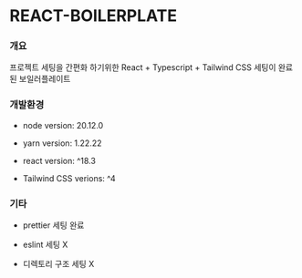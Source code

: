 # REACT-BOILERPLATE

### 개요

프로젝트 세팅을 간편화 하기위한 React + Typescript + Tailwind CSS 세팅이 완료된 보일러플레이트

### 개발환경

- node version: 20.12.0

- yarn version: 1.22.22

- react version: ^18.3

- Tailwind CSS verions: ^4

### 기타

- prettier 세팅 완료

- eslint 세팅 X

- 디렉토리 구조 세팅 X
